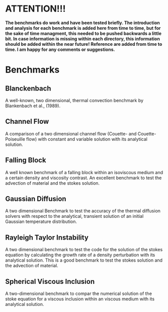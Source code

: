 # ATTENTION!!! <br>
**The benchmarks do work and have been tested briefly. The introduction and analysis for each benchmark is added here from time to time, but for the sake of time managment, this needed to be pushed backwards a little bit. In case information is missing within each directory, this information should be added within the near future! Reference are added from time to time. I am happy for any comments or suggestions.** 

# Benchmarks 
## Blanckenbach 
A well-known, two dimensional, thermal convection benchmark by Blankenbach et al., (1989). 

## Channel Flow
A comparison of a two dimensional channel flow (Couette- and Couette-Poiseuille flow) with constant and variable solution with its analytical solution. 

## Falling Block
A well known benchmark of a falling block within an isoviscous medium and a certain density and viscosity contrast. An excellent benchmark to test the advection of material and the stokes solution. 

## Gaussian Diffusion 
A two dimensional Benchmark to test the accuracy of the thermal diffusion solvers with respect to the analytical, transient solution of an initial Gaussian temperature distribution. 

## Rayleigh Taylor Instability 
A two dimensional benchmark to test the code for the solution of the stokes equation by calculating the growth rate of a density perturbation with its analytical solution. This is a good benchmark to test the stokes solution and the advection of material. 

## Spherical Viscous Inclusion 
A two-dimensional benchmark to compar the numerical solution of the stoke equation for a viscous inclusion within an viscous medium with its analytical solution. 


